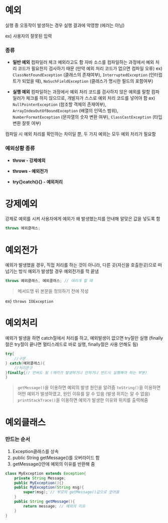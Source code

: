 # 예외

실행 중 오동작이 발생하는 경우
실행 결과에 악영향 (에러는 아님)

ex) 사용자의 잘못된 입력

### 종류

- **일반 예외**
  컴파일러 체크 예외라고도 함
  자바 소스를 컴파일하는 과정에서 예외 처리 코드가 필요한지 검사하기 때문
  (만약 예외 처리 코드가 없으면 컴파일 오류)
  ex) `ClassNotFoundException` (클래스의 존재여부), `InterruptedException` (인터럽트가 되었을 때), `NoSuchFieldException` (클래스가 명시한 필드의 포함여부)

-  **실행 예외**
  컴파일하는 과정에서 예외 처리 코드를 검사하지 않은 예외를 말함
  컴파일러가 체크를 하지 않으므로, 개발자가 스스로 예외 처리 코드를 넣어야 함
  ex) `NullPointerException` (참조할 객체의 존재여부), `ArrayIndexOutOfBoundException` (배열의 인덱스 범위), `NumberFormatException` (문자열의 숫자 변환 여부), `ClassCastException` (타입 변환 잘못 여부)

컴파일 시 예외 처리를 확인하는 차이일 뿐, 두 가지 예외는 모두 예외 처리가 필요함

### 예외상황 종류

- **throw - 강제예외**

- **throws - 예외전가**

- **try{}catch(){} - 예외처리**



# 강제예외

강제로 예외를 시켜 사용자에게 예외가 왜 발생했는지를 안내해 알맞은 값을 넣도록 함

```java
throws 예외클래스;
```



# 예외전가

예외가 발생했을 경우, 직접 처리를 하는 것이 아니라, 다른 곳(자신을 호출한곳)으로 떠넘기는 방식
예외가 발생할 경우 예외전가를 학 끝냄

```java
throws 예외클래스, 예외클래스; // 여러개 할 때
```

> 메서드명 뒤 본문을 정의하기 전에 작성

ex) `throws IOException`



# 예외처리

예외가 발생을 하면 catch절에서 처리를 하고, 예외발생이 없으면 try절만 실행
(finally절은 try절이 끝나면 멀티스레드로 바로 실행, finally절은 사용 안해도 됨)

```java
try{
    //구문
} catch(예외클래스){
    //처리문구
}finally{// 안써도 됨 (에러가 발생하거나 안하거나 반드시 실행해야 하는 부분)
}
```

> `getMessage()`을 이용하면 예외의 발생 원인을 알려줌 
> `toString()`을 이용하면 어떤 예외가 발생하였고, 원인 이유를 알 수 있음 (발생 위치는 알 수 없음)
> `printStackTrace()`을 이용하면 예외가 발생한 이유와 위치를 출력해줌



# 예외클래스

### 만드는 순서

1. Exception클래스를 상속
2. public String getMessage()를 오버라이드 함
3. getMessage()안에 예외의 이유를 반환해 줌

```java
class MyException extends Exception{
    private String Message;
    public MyException(){}
    public MyException(String msg){
        super(msg); // 부모의 getMessage()값으로 얻어옴
    }
    public String getMessage(){
        return message; // 예외의 이유
    }
}
```

